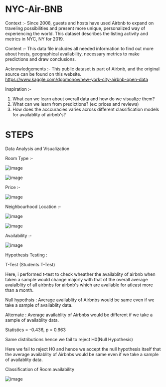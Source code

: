 # NYC-Air-BNB

Context :-
Since 2008, guests and hosts have used Airbnb to expand on traveling possibilities and present more unique, personalized way of experiencing the world. This dataset describes the listing activity and metrics in NYC, NY for 2019.

Content :-
This data file includes all needed information to find out more about hosts, geographical availability, necessary metrics to make predictions and draw conclusions.

Acknowledgements :-
This public dataset is part of Airbnb, and the original source can be found on this website. https://www.kaggle.com/dgomonov/new-york-city-airbnb-open-data


Inspiration :-

1) What can we learn about overall data and how do we visualize them?
2) What can we learn from predictions? (ex: prices and reviews)
3) How does the acccuracies varies across different classification models for availablity of airbnb's?

# STEPS
Data Analysis and Visualization

 Room Type :-
 
 ![image](https://user-images.githubusercontent.com/82521644/152035968-8575321f-f472-43d0-9da9-4ee7b1c07260.png)
 
 ![image](https://user-images.githubusercontent.com/82521644/152036380-d2242cb6-5b3c-416b-962f-2ba53261f3be.png)
 

Price :- 

![image](https://user-images.githubusercontent.com/82521644/152036186-a8b23000-0035-4680-974d-eff73be4ef00.png)


Neighbourhood Location :- 

![image](https://user-images.githubusercontent.com/82521644/152036139-ea1bcfbc-9432-4fbc-b264-baac338a907c.png)



![image](https://user-images.githubusercontent.com/82521644/152036410-1425b4dc-30c3-4da0-822d-f374379d2ff9.png)




Availability :- 

![image](https://user-images.githubusercontent.com/82521644/152036475-de783cbf-2e70-4f4e-8bdd-7106c1484677.png)


Hypothesis Testing :


T-Test (Students T-Test)

Here, i performed t-test to check wheather the availablity of airbnb when taken a sample would change majorly with that of the overall average avaialblity of all airbnbs for airbnb's which are available for atleast more than a month.

Null hypothsis : Average availablity of Airbnbs would be same even if we take a sample of availablity data.

Alternate : Average availablity of Airbnbs would be different if we take a sample of availablity data.

   Statistics = -0.436, p = 0.663

Same distributions hence we fail to reject H0(Null Hypothesis)

Here we fail to reject H0 and hence we accept the null hypothesis itself that the average availablity of Airbnbs would be same even if we take a sample of availablity data.



Classification of Room availability

![image](https://user-images.githubusercontent.com/82521644/152035436-5e363bf5-b481-4f2f-82ce-7650dbb0eb5a.png)

